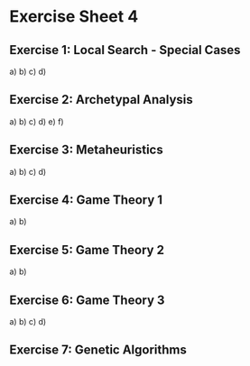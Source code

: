 # Exercise Sheet 4

## Exercise 1: Local Search - Special Cases
a)
b)
c)
d)

## Exercise 2: Archetypal Analysis
a)
b)
c)
d)
e)
f)

## Exercise 3: Metaheuristics
a)
b)
c)
d)

## Exercise 4: Game Theory 1
a)
b)

## Exercise 5: Game Theory 2
a)
b)

## Exercise 6: Game Theory 3
a)
b)
c)
d)

## Exercise 7: Genetic Algorithms